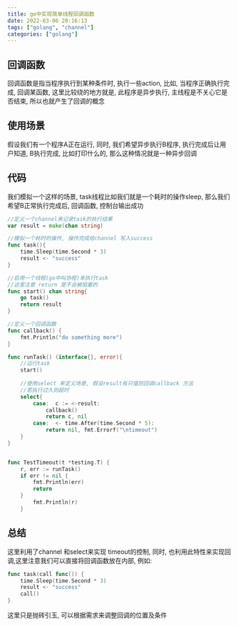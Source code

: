 ```yaml
---
title: go中实现简单线程回调函数
date: 2022-03-06 20:16:13
tags: ["golang", "channel"]
categories: ["golang"]
---
```


## 回调函数
回调函数是指当程序执行到某种条件时, 执行一些action, 比如, 当程序正确执行完成, 回调某函数, 这里比较绕的地方就是, 此程序是异步执行, 主线程是不关心它是否结束, 所以也就产生了回调的概念

## 使用场景
假设我们有一个程序A正在运行, 同时, 我们希望异步执行B程序, 执行完成后让用户知道, B执行完成, 比如打印什么的, 那么这种情况就是一种异步回调

## 代码
我们模拟一个这样的场景, task线程比如我们就是一个耗时的操作sleep, 那么我们希望B正常执行完成后, 回调函数, 控制台输出成功

```go
//定义一个channel来记录task的执行结果
var result = make(chan string)

//模拟一个耗时的操作, 操作完成给channel 写入success
func task(){
    time.Sleep(time.Second * 3)
	result <- "success"
}

//启用一个线程(go中叫协程)来执行task
//这里注意 return 是不会被阻塞的
func start() chan string{
	go task()
	return result
}

//定义一个回调函数
func callback() {
    fmt.Println("do something more")
}

func runTask() (interface{}, error){
	//运行task
    start()
	
	//使用select 来定义场景, 假设result有只值则回调callback 方法
	//若执行过久则超时
	select{
	    case:  c := <-result:
			callback()
			return c, nil 
		case:  <- time.After(time.Second * 5):
            return nil, fmt.Errorf("\ntimeout")
    }   
}


func TestTimeout(t *testing.T) {
    r, err := runTask()
    if err != nil {
        fmt.Println(err)
        return
    }
        fmt.Println(r)
    }
```

## 总结
这里利用了channel 和select来实现 timeout的控制, 同时, 也利用此特性来实现回调,这里注意我们可以直接将回调函数放在内部, 例如:
```go
func task(call func()) {
	time.Sleep(time.Second * 3)
	result <- "success"
	call()
}
```
这里只是抛砖引玉, 可以根据需求来调整回调的位置及条件